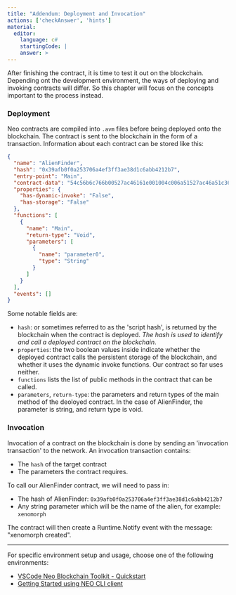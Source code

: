 ```yaml
---
title: "Addendum: Deployment and Invocation"
actions: ['checkAnswer', 'hints']
material: 
  editor:
    language: c#
    startingCode: |
    answer: > 
---
```


After finishing the contract, it is time to test it out on the blockchain. Depending ont the development environment, the ways of deploying and invoking contracts will differ. So this chapter will focus on the concepts important to the process instead. 

### Deployment

Neo contracts are compiled into `.avm` files before being deployed onto the blockchain. The contract is sent to the blockchain in the form of a transaction. Information about each contract can be stored like this: 

```json
{
  "name": "AlienFinder",
  "hash": "0x39afb0f0a253706a4ef3ff3ae38d1c6abb4212b7",
  "entry-point": "Main",
  "contract-data": "54c56b6c766b00527ac46161e001004c006a51527ac46a51c361e001016e006a52527ac46152c5766a52c3007cc4766a00c3517cc46a53527ac452c576006a00c3c47651086372656174656421c46168040507921661616c756652c56b61616804a230d2106a00527ac46a00c3616804a1696268616804359b68de6a51527ac46203006a51c3616c756652c56b6c766b00527ac4616a00c30400e1f505976a51527ac46203006a51c3616c7566",
  "properties": {
    "has-dynamic-invoke": "False",
    "has-storage": "False"
  },
  "functions": [
    {
      "name": "Main",
      "return-type": "Void",
      "parameters": [
        {
          "name": "parameter0",
          "type": "String"
        }
      ]
    }
  ],
  "events": []
}
```

Some notable fields are: 
- `hash`: or sometimes referred to as the 'script hash', is returned by the blockchain when the contract is deployed. *The hash is used to identify and call a deployed contract on the blockchain*. 
- `properties`: the two boolean values inside indicate whether the deployed contract calls the persistent storage of the blockchain, and whether it uses the dynamic invoke functions. Our contract so far uses neither. 
- `functions` lists the list of public methods in the contract that can be called. 
- `parameters`, `return-type`: the parameters and return types of the main method of the deoloyed contract. In the case of AlienFinder, the parameter is string, and return type is void. 


### Invocation

Invocation of a contract on the blockchain is done by sending an 'invocation transaction' to the network. An invocation transaction contains: 
- The `hash` of the target contract
- The parameters the contract requires. 

To call our AlienFinder contract, we will need to pass in: 
- The hash of AlienFinder: `0x39afb0f0a253706a4ef3ff3ae38d1c6abb4212b7`
- Any string parameter which will be the name of the alien, for example: `xenomorph`

The contract will then create a Runtime.Notify event with the message: "xenomorph created". 

---

For specific environment setup and usage, choose one of the following environments: 
- [VSCode Neo Blockchain Toolkit - Quickstart](https://github.com/neo-project/neo-blockchain-toolkit/blob/master/quickstart.md)
- [Getting Started using NEO CLI client](https://neo-ngd.github.io/NEO-Tutorial/en/9-smartContract/Development_privateChain.html)
